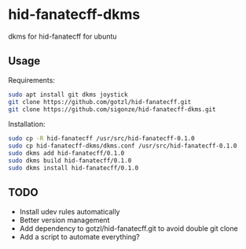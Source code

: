 # hid-fanatecff-dkms

dkms for hid-fanatecff for ubuntu

## Usage

Requirements:

```sh
sudo apt install git dkms joystick
git clone https://github.com/gotzl/hid-fanatecff.git
git clone https://github.com/sigonze/hid-fanatecff-dkms.git
```

Installation:

```sh
sudo cp -R hid-fanatecff /usr/src/hid-fanatecff-0.1.0
sudo cp hid-fanatecff-dkms/dkms.conf /usr/src/hid-fanatecff-0.1.0
sudo dkms add hid-fanatecff/0.1.0
sudo dkms build hid-fanatecff/0.1.0
sudo dkms install hid-fanatecff/0.1.0
```

## TODO

* Install udev rules automatically
* Better version management
* Add dependency to gotzl/hid-fanatecff.git to avoid double git clone
* Add a script to automate everything?

